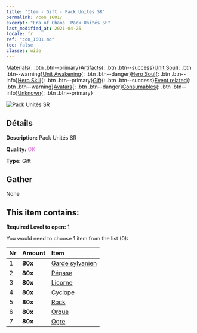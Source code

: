 ```yaml
---
title: "Item - Gift - Pack Unités SR"
permalink: /con_1601/
excerpt: "Era of Chaos  Pack Unités SR"
last_modified_at: 2021-04-25
locale: fr
ref: "con_1601.md"
toc: false
classes: wide
---
```

 [Materials](/ItemsFR/){: .btn .btn--primary}[Artifacts](/ItemsFR/Artifacts/){: .btn .btn--success}[Unit Soul](/ItemsFR/UnitSoul/){: .btn .btn--warning}[Unit Awakening](/ItemsFR/UnitAwakening/){: .btn .btn--danger}[Hero Soul](/ItemsFR/HeroSoul/){: .btn .btn--info}[Hero Skill](/ItemsFR/HeroSkill/){: .btn .btn--primary}[Gift](/ItemsFR/Gift/){: .btn .btn--success}[Event related](/ItemsFR/Events/){: .btn .btn--warning}[Avatars](/ItemsFR/Avatars/){: .btn .btn--danger}[Consumables](/ItemsFR/Consumables/){: .btn .btn--info}[Unknown](/ItemsFR/Unknown/){: .btn .btn--primary}

 ![Pack Unités SR](/images/t/i_907167.png)

## Détails
 **Description:** Pack Unités SR

 **Quality:** <span style="color: #DA70D6">OK</span>

 **Type:** Gift

## Gather

  None

## This item contains:

 **Required Level to open:** 1

 You would need to choose 1 item from the list (0):

  | Nr | Amount |     Item    |
  |:---|:-------|:------------|
  | 1 |  **80x** | [Garde sylvanien](/ItemsFR/unt_203/) |  | 
  | 2 |  **80x** | [Pégase](/ItemsFR/unt_202/) |  | 
  | 3 |  **80x** | [Licorne](/ItemsFR/unt_204/) |  | 
  | 4 |  **80x** | [Cyclope](/ItemsFR/unt_222/) |  | 
  | 5 |  **80x** | [Rock](/ItemsFR/unt_221/) |  | 
  | 6 |  **80x** | [Orque](/ItemsFR/unt_219/) |  | 
  | 7 |  **80x** | [Ogre](/ItemsFR/unt_220/) |  | 
